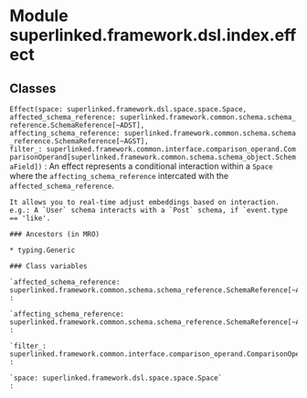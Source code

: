 Module superlinked.framework.dsl.index.effect
=============================================

Classes
-------

`Effect(space: superlinked.framework.dsl.space.space.Space, affected_schema_reference: superlinked.framework.common.schema.schema_reference.SchemaReference[~ADST], affecting_schema_reference: superlinked.framework.common.schema.schema_reference.SchemaReference[~AGST], filter_: superlinked.framework.common.interface.comparison_operand.ComparisonOperand[superlinked.framework.common.schema.schema_object.SchemaField])`
:   An effect represents a conditional interaction within a `Space` where the
    `affecting_schema_reference` intercated with the `affected_schema_reference`.
    
    It allows you to real-time adjust embeddings based on interaction.
    e.g.: A `User` schema interacts with a `Post` schema, if `event.type == 'like'.

    ### Ancestors (in MRO)

    * typing.Generic

    ### Class variables

    `affected_schema_reference: superlinked.framework.common.schema.schema_reference.SchemaReference[~ADST]`
    :

    `affecting_schema_reference: superlinked.framework.common.schema.schema_reference.SchemaReference[~AGST]`
    :

    `filter_: superlinked.framework.common.interface.comparison_operand.ComparisonOperand[superlinked.framework.common.schema.schema_object.SchemaField]`
    :

    `space: superlinked.framework.dsl.space.space.Space`
    :